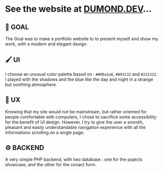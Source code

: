 # See the website at [DUMOND.DEV](https://dumond.dev)...

## 🎯 GOAL
The Goal was to make a portfolio website to to present myself and show my work, with a modern and elegant design.

## 🖌️ UI
I choose an unusual color palette based on : `##00a1a6`, `#093132` and `#222222`.
I played with the shadows and the blue like the day and night in a strange but soothing atmosphere.

## 🔩 UX
Knowing that my site would not be mainstream, but rather oriented for people comfortable with computers, I chose to sacrifice some accessibility for the benefit of UI design.
However, I try to give the user a smooth, pleasant and easily understandable navigation experience with all the informations scrolling on a single page.

## ⚙️ BACKEND
A very simple PHP backend, with two database : one for the pojects showcase, and the other for the conact form.
